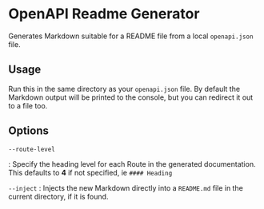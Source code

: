 # OpenAPI Readme Generator

Generates Markdown suitable for a README file from a local `openapi.json` file.

## Usage

Run this in the same directory as your `openapi.json` file. By default the
Markdown output will be printed to the console, but you can redirect it out to
a file too.

## Options

`--route-level`

: Specify the heading level for each Route in the generated documentation. This
defaults to **4** if not specified, ie `#### Heading`

`--inject`
: Injects the new Markdown directly into a `README.md` file in the current
directory, if it is found.

<!-- openapi-schema -->
